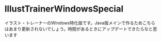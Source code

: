# IllustTrainerWindowsSpecial
イラスト・トレーナーのWindows特化版です。Java版メインで作るためこちらはあまり更新されないでしょう。時間があるときにアップデートできたらなと思います
